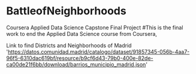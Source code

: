 # BattleofNeighborhoods
Coursera Applied Data Science Capstone Final Project 
#This is the final work to end the Applied Data Science course from Coursera,

Link to find Districts and Neighborhoods of Madrid
'https://datos.comunidad.madrid/catalogo/dataset/91857345-056b-4aa7-96f5-6310dac619bf/resource/b9cf6d43-79b0-400e-82de-ca00de21f6bb/download/barrios_municipio_madrid.json'
